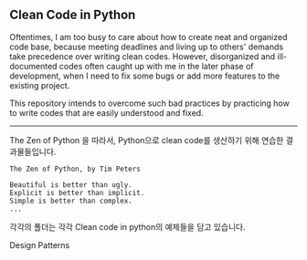 ## Clean Code in Python

Oftentimes, I am too busy to care about how to create neat and organized code base, 
because meeting deadlines and living up to others' demands take precedence over writing clean codes.
However, disorganized and ill-documented codes often caught up with me in the later phase of development,
when I need to fix some bugs or add more features to the existing project.  

This repository intends to overcome such bad practices by practicing how to write codes that are easily understood and fixed. 

---

The Zen of Python 을 따라서, 
Python으로 clean code를 생산하기 위해
연습한 결과물들입니다.

```
The Zen of Python, by Tim Peters

Beautiful is better than ugly.
Explicit is better than implicit.
Simple is better than complex.
...
```

각각의 폴더는 각각 Clean code in python의 
예제들을 담고 있습니다.

Design Patterns

